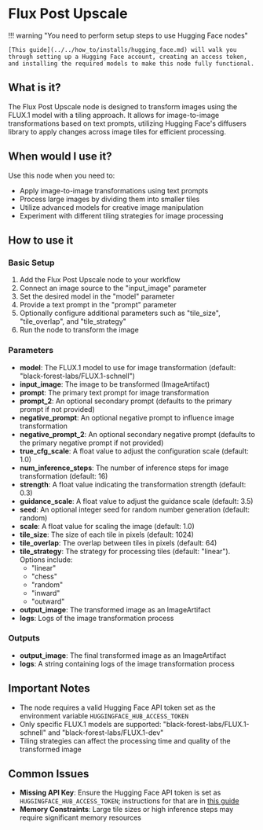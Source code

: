 # Flux Post Upscale

!!! warning "You need to perform setup steps to use Hugging Face nodes"

    [This guide](../../how_to/installs/hugging_face.md) will walk you through setting up a Hugging Face account, creating an access token, and installing the required models to make this node fully functional.

## What is it?

The Flux Post Upscale node is designed to transform images using the FLUX.1 model with a tiling approach. It allows for image-to-image transformations based on text prompts, utilizing Hugging Face's diffusers library to apply changes across image tiles for efficient processing.

## When would I use it?

Use this node when you need to:

- Apply image-to-image transformations using text prompts
- Process large images by dividing them into smaller tiles
- Utilize advanced models for creative image manipulation
- Experiment with different tiling strategies for image processing

## How to use it

### Basic Setup

1. Add the Flux Post Upscale node to your workflow
1. Connect an image source to the "input_image" parameter
1. Set the desired model in the "model" parameter
1. Provide a text prompt in the "prompt" parameter
1. Optionally configure additional parameters such as "tile_size", "tile_overlap", and "tile_strategy"
1. Run the node to transform the image

### Parameters

- **model**: The FLUX.1 model to use for image transformation (default: "black-forest-labs/FLUX.1-schnell")
- **input_image**: The image to be transformed (ImageArtifact)
- **prompt**: The primary text prompt for image transformation
- **prompt_2**: An optional secondary prompt (defaults to the primary prompt if not provided)
- **negative_prompt**: An optional negative prompt to influence image transformation
- **negative_prompt_2**: An optional secondary negative prompt (defaults to the primary negative prompt if not provided)
- **true_cfg_scale**: A float value to adjust the configuration scale (default: 1.0)
- **num_inference_steps**: The number of inference steps for image transformation (default: 16)
- **strength**: A float value indicating the transformation strength (default: 0.3)
- **guidance_scale**: A float value to adjust the guidance scale (default: 3.5)
- **seed**: An optional integer seed for random number generation (default: random)
- **scale**: A float value for scaling the image (default: 1.0)
- **tile_size**: The size of each tile in pixels (default: 1024)
- **tile_overlap**: The overlap between tiles in pixels (default: 64)
- **tile_strategy**: The strategy for processing tiles (default: "linear"). Options include:
    - "linear"
    - "chess"
    - "random"
    - "inward"
    - "outward"
- **output_image**: The transformed image as an ImageArtifact
- **logs**: Logs of the image transformation process

### Outputs

- **output_image**: The final transformed image as an ImageArtifact
- **logs**: A string containing logs of the image transformation process

## Important Notes

- The node requires a valid Hugging Face API token set as the environment variable `HUGGINGFACE_HUB_ACCESS_TOKEN`
- Only specific FLUX.1 models are supported: "black-forest-labs/FLUX.1-schnell" and "black-forest-labs/FLUX.1-dev"
- Tiling strategies can affect the processing time and quality of the transformed image

## Common Issues

- **Missing API Key**: Ensure the Hugging Face API token is set as `HUGGINGFACE_HUB_ACCESS_TOKEN`; instructions for that are in [this guide](../../how_to/installs/hugging_face.md)
- **Memory Constraints**: Large tile sizes or high inference steps may require significant memory resources
